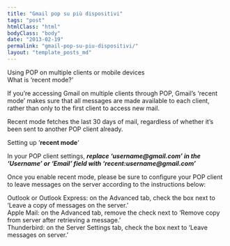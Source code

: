 ```yaml
---
title: "Gmail pop su più dispositivi"
tags: "post"
htmlClass: "html"
bodyClass: "body"
date: "2013-02-19"
permalink: "gmail-pop-su-piu-dispositivi/"
layout: "template_posts_md"
---
```

<p>Using POP on multiple clients or mobile devices<br />
What is &#8216;recent mode?&#8217;</p>
<p>If you&#8217;re accessing Gmail on multiple clients through POP, Gmail&#8217;s &#8216;recent mode&#8217; makes sure that all messages are made available to each client, rather than only to the first client to access new mail.</p>
<p>Recent mode fetches the last 30 days of mail, regardless of whether it&#8217;s been sent to another POP client already.</p>
<p>Setting up &#8216;<strong>recent mode</strong>&#8216;</p>
<p>In your POP client settings, <em><strong>replace &#8216;username@gmail.com&#8217; in the &#8216;Username&#8217; or &#8216;Email&#8217; field with &#8216;recent:username@gmail.com&#8217;</strong></em></p>
<p>Once you enable recent mode, please be sure to configure your POP client to leave messages on the server according to the instructions below:</p>
<p>Outlook or Outlook Express: on the Advanced tab, check the box next to &#8216;Leave a copy of messages on the server.&#8217;<br />
Apple Mail: on the Advanced tab, remove the check next to &#8216;Remove copy from server after retrieving a message.&#8217;<br />
Thunderbird: on the Server Settings tab, check the box next to &#8216;Leave messages on server.&#8217;</p>
